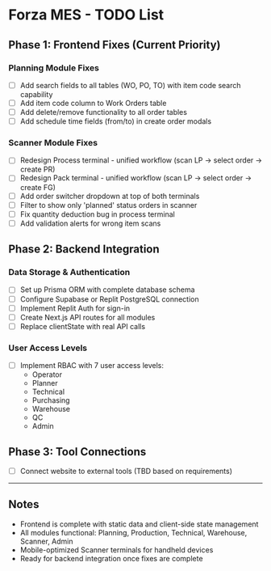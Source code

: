 # Forza MES - TODO List

## Phase 1: Frontend Fixes (Current Priority)

### Planning Module Fixes
- [ ] Add search fields to all tables (WO, PO, TO) with item code search capability
- [ ] Add item code column to Work Orders table
- [ ] Add delete/remove functionality to all order tables
- [ ] Add schedule time fields (from/to) in create order modals

### Scanner Module Fixes
- [ ] Redesign Process terminal - unified workflow (scan LP → select order → create PR)
- [ ] Redesign Pack terminal - unified workflow (scan LP → select order → create FG)
- [ ] Add order switcher dropdown at top of both terminals
- [ ] Filter to show only 'planned' status orders in scanner
- [ ] Fix quantity deduction bug in process terminal
- [ ] Add validation alerts for wrong item scans

## Phase 2: Backend Integration

### Data Storage & Authentication
- [ ] Set up Prisma ORM with complete database schema
- [ ] Configure Supabase or Replit PostgreSQL connection
- [ ] Implement Replit Auth for sign-in
- [ ] Create Next.js API routes for all modules
- [ ] Replace clientState with real API calls

### User Access Levels
- [ ] Implement RBAC with 7 user access levels:
  - Operator
  - Planner
  - Technical
  - Purchasing
  - Warehouse
  - QC
  - Admin

## Phase 3: Tool Connections
- [ ] Connect website to external tools (TBD based on requirements)

---

## Notes
- Frontend is complete with static data and client-side state management
- All modules functional: Planning, Production, Technical, Warehouse, Scanner, Admin
- Mobile-optimized Scanner terminals for handheld devices
- Ready for backend integration once fixes are complete
